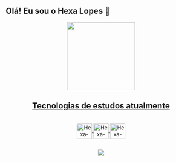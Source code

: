 ## Olá! Eu sou o Hexa Lopes 👋


<div align="center">
  <a href="https://github.com/rafaballerini">
  <img height="180em" src="https://github-readme-stats.vercel.app/api?username=HexaLopes&show_icons=true&theme=gruvbox&include_all_commits=true&count_private=true"/>
  
 ## Tecnologias de estudos atualmente
 
<div style="display: inline_block"><br>
  <img align="center" alt="Hexa-HTML"  heigth="30" width="40" src="https://cdn.icon-icons.com/icons2/2107/PNG/512/file_type_html_icon_130541.png">
  <img align="center" alt="Hexa-CSS" heigth="30" width="40" src="https://cdn.icon-icons.com/icons2/2107/PNG/512/file_type_css_icon_130661.png">
  <img align="center" alt="Hexa-Js" heigth="30" width="40"  src="https://cdn.icon-icons.com/icons2/2107/PNG/512/file_type_js_official_icon_130509.png">
</div>
  
 ##
<div>
<a href="https://www.linkedin.com/hexalopesanalistasuporte" target="_blank"><img src="https://img.shields.io/badge/-LinkedIn-%230077B5?style=for-the-  badge&logo=linkedin&logoColor=white" target="_blank"></a>
</div>
   
 
